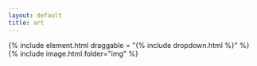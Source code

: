 ```yaml
---
layout: default
title: art
---
```


{% include element.html draggable = "{% include dropdown.html %}" %}
{% include image.html folder="img" %}
